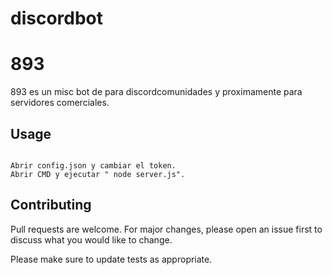 # discordbot

# 893

893 es un misc bot de para discordcomunidades y proximamente para servidores comerciales.


## Usage

```

Abrir config.json y cambiar el token.
Abrir CMD y ejecutar " node server.js".

```

## Contributing
Pull requests are welcome. For major changes, please open an issue first to discuss what you would like to change.

Please make sure to update tests as appropriate.
